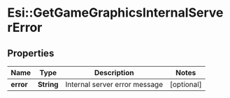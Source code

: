 # Esi::GetGameGraphicsInternalServerError

## Properties
Name | Type | Description | Notes
------------ | ------------- | ------------- | -------------
**error** | **String** | Internal server error message | [optional] 


